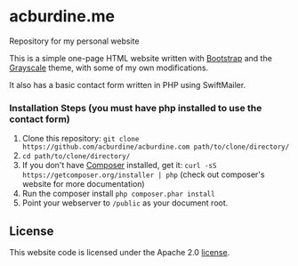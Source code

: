 # acburdine.me
Repository for my personal website

This is a simple one-page HTML website written with [Bootstrap](http://getbootstrap.com) and the [Grayscale](http://startbootstrap.com/template-overviews/grayscale/) theme, with some of my own modifications.

It also has a basic contact form written in PHP using SwiftMailer.

### Installation Steps (you must have php installed to use the contact form)

1. Clone this repository: `git clone https://github.com/acburdine/acburdine.com path/to/clone/directory/`
2. `cd path/to/clone/directory/`
3. If you don't have [Composer](https://getcomposer.org/) installed, get it: `curl -sS https://getcomposer.org/installer | php` (check out composer's website for more documentation)
4. Run the composer install `php composer.phar install`
5. Point your webserver to `/public` as your document root.

## License
This website code is licensed under the Apache 2.0 [license](LICENSE).
